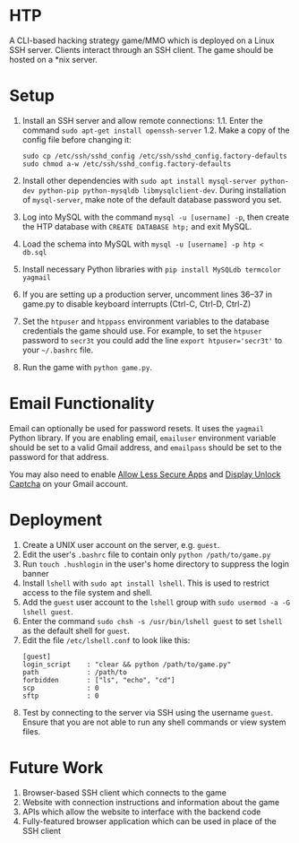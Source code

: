# HTP
A CLI-based hacking strategy game/MMO which is deployed on a Linux SSH server. Clients interact through an SSH client. The game should be hosted on a *nix server.

# Setup
1. Install an SSH server and allow remote connections:
  1.1. Enter the command `sudo apt-get install openssh-server`
  1.2. Make a copy of the config file before changing it:
  
    ```
    sudo cp /etc/ssh/sshd_config /etc/ssh/sshd_config.factory-defaults
    sudo chmod a-w /etc/ssh/sshd_config.factory-defaults
    ```
3. Install other dependencies with `sudo apt install mysql-server python-dev python-pip python-mysqldb libmysqlclient-dev`. During installation of `mysql-server`, make note of the default database password you set.
4. Log into MySQL with the command `mysql -u [username] -p`, then create the HTP database with `CREATE DATABASE htp;` and exit MySQL.
5. Load the schema into MySQL with `mysql -u [username] -p htp < db.sql`
6. Install necessary Python libraries with `pip install MySQLdb termcolor yagmail`
7. If you are setting up a production server, uncomment lines 36–37 in game.py to disable keyboard interrupts (Ctrl-C, Ctrl-D, Ctrl-Z)
9. Set the `htpuser` and `htppass` environment variables to the database credentials the game should use. For example, to set the `htpuser` password to `secr3t` you could add the line `export htpuser='secr3t'` to your `~/.bashrc` file.
10. Run the game with `python game.py`.

# Email Functionality
Email can optionally be used for password resets. It uses the `yagmail` Python library. If you are enabling email,  `emailuser` environment variable should be set to a valid Gmail address, and `emailpass` should be set to the password for that address.

You may also need to enable [Allow Less Secure Apps](https://support.google.com/accounts/answer/6010255) and [Display Unlock Captcha](https://accounts.google.com/b/0/DisplayUnlockCaptcha) on your Gmail account.

# Deployment
1. Create a UNIX user account on the server, e.g. `guest`.
2. Edit the user's `.bashrc` file to contain only `python /path/to/game.py`
3. Run `touch .hushlogin` in the user's home directory to suppress the login banner
4. Install `lshell` with `sudo apt install lshell`. This is used to restrict access to the file system and shell.
5. Add the `guest` user account to the `lshell` group with `sudo usermod -a -G lshell guest`.
6. Enter the command `sudo chsh -s /usr/bin/lshell guest` to set `lshell` as the default shell for `guest`.
7. Edit the file `/etc/lshell.conf` to look like this:
    ```
    [guest]
    login_script    : "clear && python /path/to/game.py"
    path            : /path/to
    forbidden       : ["ls", "echo", "cd"]
    scp             : 0
    sftp            : 0
    ```
8. Test by connecting to the server via SSH using the username `guest`. Ensure that you are not able to run any shell commands or view system files.

# Future Work
1. Browser-based SSH client which connects to the game
2. Website with connection instructions and information about the game
3. APIs which allow the website to interface with the backend code
4. Fully-featured browser application which can be used in place of the SSH client
